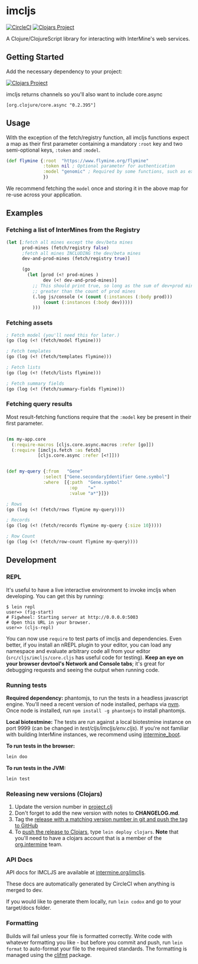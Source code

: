 # imcljs

[![CircleCI](https://circleci.com/gh/intermine/imcljs.svg?style=svg)](https://circleci.com/gh/intermine/imcljs)
[![Clojars Project](https://img.shields.io/clojars/v/org.intermine/imcljs.svg)](https://clojars.org/org.intermine/imcljs)


A Clojure/ClojureScript library for interacting with InterMine's web services.

## Getting Started

Add the necessary dependency to your project:

[![Clojars Project](https://img.shields.io/clojars/v/org.intermine/imcljs.svg)](https://clojars.org/org.intermine/imcljs)

imcljs returns channels so you'll also want to include core.async

```[org.clojure/core.async "0.2.395"]```

## Usage

With the exception of the fetch/registry function, all imcljs functions expect a map as their first parameter containing a mandatory `:root` key and two semi-optional keys, `:token` and `:model`.

```clj
(def flymine {:root  "https://www.flymine.org/flymine"
              :token nil ; Optional parameter for authentication
              :model "genomic" ; Required by some functions, such as executing a query
              })
```

We recommend fetching the `model` once and storing it in the above map for re-use across your application.

## Examples

### Fetching a list of InterMines from the Registry

```cljs
(let [;fetch all mines except the dev/beta mines
      prod-mines (fetch/registry false)
      ;fetch all mines INCLUDING the dev/beta mines
      dev-and-prod-mines (fetch/registry true)]

      (go
        (let [prod (<! prod-mines )
              dev (<! dev-and-prod-mines)]
          ;; This should print true, so long as the sum of dev+prod mines is 
          ;; greater than the count of prod mines
          (.log js/console (< (count (:instances (:body prod)))
              (count (:instances (:body dev)))))
          )))
```

### Fetching assets

```cljs
; Fetch model (you'll need this for later.)
(go (log (<! (fetch/model flymine)))

; Fetch templates
(go (log (<! (fetch/templates flymine)))

; Fetch lists
(go (log (<! (fetch/lists flymine)))

; Fetch summary fields
(go (log (<! (fetch/summary-fields flymine)))
```

### Fetching query results

Most result-fetching functions require that the `:model` key be present in their first parameter.

```cljs

(ns my-app.core
  (:require-macros [cljs.core.async.macros :refer [go]])
  (:require [imcljs.fetch :as fetch]
            [cljs.core.async :refer [<!]]))


(def my-query {:from   "Gene"
              :select ["Gene.secondaryIdentifier Gene.symbol"]
              :where  [{:path  "Gene.symbol"
                        :op    "="
                        :value "a*"}]})

; Rows
(go (log (<! (fetch/rows flymine my-query))))

; Records
(go (log (<! (fetch/records flymine my-query {:size 10}))))

; Row Count
(go (log (<! (fetch/row-count flymine my-query))))

```

## Development

### REPL

It's useful to have a live interactive environment to invoke imcljs when developing. You can get this by running:

```
$ lein repl
user=> (fig-start)
# Figwheel: Starting server at http://0.0.0.0:5003
# Open this URL in your browser.
user=> (cljs-repl)
```

You can now use `require` to test parts of imcljs and dependencies. Even better, if you install an nREPL plugin to your editor, you can load any namespace and evaluate arbitrary code all from your editor (`src/cljs/imcljs/core.cljs` has useful code for testing). **Keep an eye on your browser devtool's Network and Console tabs**; it's great for debugging requests and seeing the output when running code.

### Running tests

**Required dependency:** phantomjs, to run the tests in a headless javascript engine. You'll need a recent version of node installed, perhaps via [nvm](https://github.com/creationix/nvm). Once node is installed, run `npm install -g phantomjs` to install phantomjs. 

**Local biotestmine:** The tests are run against a local biotestmine instance on port 9999 (can be changed in *test/cljs/imcljs/env.cljs*). If you're not familiar with building InterMine instances, we recommend using [intermine_boot](https://github.com/intermine/intermine_boot).

**To run tests in the browser:**
```bash
lein doo
```

**To run tests in the JVM:**
```bash
lein test
```

### Releasing new versions (Clojars)

1. Update the version number in [project.clj](https://github.com/intermine/imcljs/blob/dev/project.clj#L1)
2. Don't forget to add the new version with notes to **CHANGELOG.md**.
3. Tag the [release with a matching version number in git and push the tag to GitHub](https://git-scm.com/book/en/v2/Git-Basics-Tagging)
4. To [push the release to Clojars](https://github.com/clojars/clojars-web/wiki/Pushing), type `lein deploy clojars`. **Note** that you'll need to have a clojars account that is a member of the [org.intermine](https://clojars.org/search?q=org.intermine) team.

### API Docs

API docs for IMCLJS are available at [intermine.org/imcljs](http://intermine.org/imcljs). 

These docs are automatically generated by CircleCI when anything is merged to dev.

If you would like to generate them locally, run `lein codox` and go to your target/docs folder.  

### Formatting

Builds will fail unless your file is formatted correctly. Write code with whatever formatting you like - but before you commit and push, run `lein format` to auto-format your file to the required standards. The formatting is managed using the [cljfmt](https://github.com/weavejester/cljfmt) package. 

